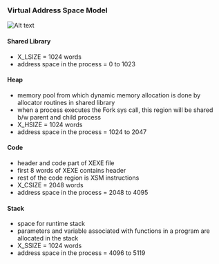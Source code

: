 

### Virtual Address Space Model

![Alt text](http://exposnitc.github.io/img/process_model.png)

#### Shared Library
- X_LSIZE = 1024 words
- address space in the process = 0 to 1023

#### Heap
- memory pool from which dynamic memory allocation is done by allocator routines in shared library
- when a process executes the Fork sys call, this region will be shared b/w parent and child process
- X_HSIZE = 1024 words
- address space in the process = 1024 to 2047

#### Code
- header and code part of XEXE file
- first 8 words of XEXE contains header
- rest of the code region is XSM instructions
- X_CSIZE = 2048 words
- address space in the process = 2048 to 4095

#### Stack
- space for runtime stack
- parameters and variable associated with functions in a program are allocated in the stack
- X_SSIZE = 1024 words
- address space in the process = 4096 to 5119
